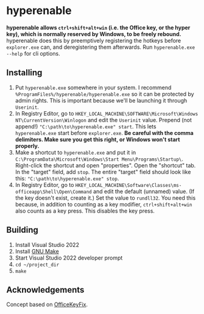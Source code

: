 # hyperenable
**hyperenable allows `ctrl+shift+alt+win` (i.e. the Office key, or the hyper key), which is normally reserved by Windows, to be freely rebound.** hyperenable does this by preemptively registering the hotkeys before `explorer.exe` can, and deregistering them afterwards. Run `hyperenable.exe --help` for cli options.

## Installing
  1. Put `hyperenable.exe` somewhere in your system. I recommend `%ProgramFiles%/hyperenable/hyperenable.exe` so it can be protected by admin rights. This is important because we'll be launching it through `Userinit`.
  2. In Registry Editor, go to `HKEY_LOCAL_MACHINE\SOFTWARE\Microsoft\Windows NT\CurrentVersion\Winlogon` and edit the `Userinit` value. Prepend (not append!) `"C:\path\to\hyperenable.exe" start`. This lets `hyperenable.exe` start before `explorer.exe`. **Be careful with the comma delimiters. Make sure you get this right, or Windows won't start properly.**
  3. Make a shortcut to `hyperenable.exe` and put it in `C:\ProgramData\Microsoft\Windows\Start Menu\Programs\Startup\`. Right-click the shortcut and open "properties". Open the "shortcut" tab. In the "target" field, add `stop`. The entire "target" field should look like this: `"C:\path\to\hyperenable.exe" stop`.
  4. In Registry Editor, go to `HKEY_LOCAL_MACHINE\Software\Classes\ms-officeapp\Shell\Open\Command` and edit the default (unnamed) value. (If the key doesn't exist, create it.) Set the value to `rundll32`. You need this because, in addition to counting as a key modifier, `ctrl+shift+alt+win` also counts as a key press. This disables the key press.

## Building
  1. Install Visual Studio 2022
  2. Install [GNU Make](https://scoop.sh/)
  3. Start Visual Studio 2022 developer prompt
  4. `cd ~/project_dir`
  5. `make`

## Acknowledgements
Concept based on [OfficeKeyFix](https://github.com/anthonyheddings/OfficeKeyFix).

